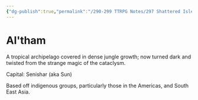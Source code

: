 ```yaml
---
{"dg-publish":true,"permalink":"/290-299 TTRPG Notes/297 Shattered Isles/15 The World/Al'tham/"}
---
```



# Al'tham

A tropical archipelago covered in dense jungle growth; now turned dark and twisted from the strange magic of the cataclysm.

Capital: Senishar (aka Sun)

Based off indigenous groups, particularly those in the Americas, and South East Asia.